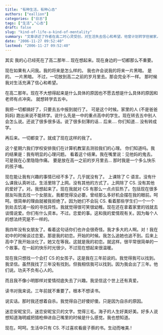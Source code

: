 ```yaml
---
title: "有种生活，有种心态"
authors: ["eallion"]
categories: ["日志"]
tags: ["生活","心态"]
draft: false
slug: "kind-of-life-a-kind-of-mentality"
summary: "文章讲述了作者在高二时心灵受创，对生活失去信心和希望。他曾计划转学但被家人阻止，导致一切改变。最近进行的心理测试显示他有明显的心理问题。现在他对生活没有兴趣，只喜欢上网玩 CS 游戏。他觉得恋爱是幼稚可笑的事情，只想找一个会打 CS 的女孩子作为伴侣。读书对他来说已经不重要了，甚至曾考虑自杀。然而，他仍相信世界上存在真爱，并喜欢看疲子蔡的书籍。"
date: "2006-11-27 09:52:40"
lastmod: "2006-11-27 09:52:40"
---
```


其实
我的心已经死在了高二那年...
现在想起来。现在身边的一切都那么不重要。

现在如果有人问我。我的将来是怎么样的。
我也许会说我的将来一片黑暗。
是的。
一片黑暗。
不过，一切放到高二之前的岁月里去。那会完全不一样。
那时候我对生活充满了信心和希望。

在高二那年。现在不大想得起来是什么具体的原因也不愿去想是什么具体的原因和老师有点冲突。
就想转学去五中。

我把一切都搞好了，只要去五中报到就行了。
可是这个时候。家里的人 (不是爸爸妈妈) 跑出来说不能转学。说什么先是一中的重点高中的学生。现在转去五中别人会怎么说。还说了很多很多话。说了很多刻薄的话...
后来....
你们知道... 没有转成学。

再后来。一切都变了。就成了现在这样的我了。

这个星期六我们学校安排我们在计算机教室去测验我们的心理。
你们知道吗。我的结果是：我有明显的心理问题。
看着这个结果。我在嘴里说：见他妈的鬼去。
可是我在心里隐隐作痛。
要是放在高一之前的岁月里去... 那时我是一个多么快乐的孩子咯。

现在能让我有兴趣的事情已经不多了。几乎就没有了。
上课除了 C 语言。没有什么课我认真听过。生活里除了上网。没有其他的方式了。上网除了 CS. 没有其他的爱好了。对。我想起来了。现在我就对 CS 有那么一点点狂热了。包括现在很多朋友叫我去找一个女朋友。我都觉得没必要。曾经那么多好机会摆在我的眼前。呵呵。很简单的理由就被我拒绝了。因为她们不会玩 CS. 看着那些学生们一个一个到处去饥渴一般的寻找异性。我就觉得很可笑很幼稚。现在还在拿着家里的钱就去谈情说爱。你们有什么资本。不过。恋爱的事。这和我的爱情观有关。因为每个人的想法终究是不一样的。

我四年没有女朋友了。看着这句话你们也许会很奇怪。我才多大的人啊。对！我在初中的时候谈过恋爱。那是我的初恋。开始的时候。我怎么追她也追不到。后来上高中了我开始淡化了。她又在等我。这就是我的初恋。就这样。很平常很简单的一个故事。在一起的快乐时光很少。不过现在想起来很温暖。

现在我只想找一个会打 CS 的女孩子。这是我在三年前说的。我觉得我可以找到。我坚信。虽然我找了三年没有找到。但我相信我可以找到。因为我会出了三年。他们说。功夫不负有心人的。

而且我不像小明那样对爱情彻底失去了兴趣。我坚信这个世上还有真爱。

读书对我来说。三年前就不重要了。根本不想读书。

说实话。那时我还想着自杀。我觉得自己好傻好傻。只是因为自杀的原因。

迷恋安昵宝贝。迷恋安昵宝贝的文字。觉得三毛。海子的人生好美好美。好多人说想知道海明威把猎枪伸进自己嘴里的时候是什么感觉。我也想知道。

现在。呵呵。生活中只有 CS. 不过喜欢看疲子蔡的书。生动而唯美.!

